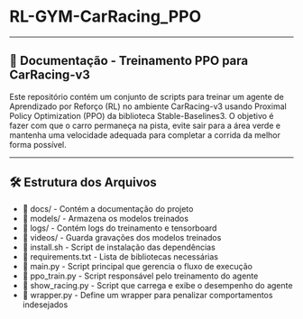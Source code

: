 # RL-GYM-CarRacing_PPO
-----
## 📌 Documentação - Treinamento PPO para CarRacing-v3
Este repositório contém um conjunto de scripts para treinar um agente de Aprendizado por Reforço (RL) no ambiente CarRacing-v3 usando Proximal Policy Optimization (PPO) da biblioteca Stable-Baselines3.
O objetivo é fazer com que o carro permaneça na pista, evite sair para a área verde e mantenha uma velocidade adequada para completar a corrida da melhor forma possível.


-----

## 🛠️ Estrutura dos Arquivos
- 📂 docs/ - Contém a documentação do projeto
- 📂 models/ - Armazena os modelos treinados
- 📂 logs/ - Contém logs do treinamento e tensorboard
- 📂 videos/ - Guarda gravações dos modelos treinados
- 📜 install.sh - Script de instalação das dependências 
- 📜 requirements.txt - Lista de bibliotecas necessárias
- 📜 main.py - Script principal que gerencia o fluxo de execução
- 📜 ppo_train.py - Script responsável pelo treinamento do agente
- 📜 show_racing.py - Script que carrega e exibe o desempenho do agente
- 📜 wrapper.py - Define um wrapper para penalizar comportamentos indesejados
